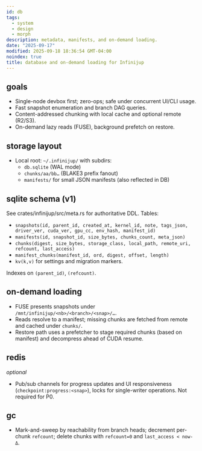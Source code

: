 ```yaml
---
id: db
tags:
  - system
  - design
  - morph
description: metadata, manifests, and on-demand loading.
date: "2025-09-17"
modified: 2025-09-18 18:36:54 GMT-04:00
noindex: true
title: database and on-demand loading for Infinijup
---
```


## goals

- Single-node devbox first; zero-ops; safe under concurrent UI/CLI usage.
- Fast snapshot enumeration and branch DAG queries.
- Content-addressed chunking with local cache and optional remote (R2/S3).
- On-demand lazy reads (FUSE), background prefetch on restore.

## storage layout

- Local root: `~/.infinijup/` with subdirs:
  - `db.sqlite` (WAL mode)
  - `chunks/aa/bb…` (BLAKE3 prefix fanout)
  - `manifests/` for small JSON manifests (also reflected in DB)

## sqlite schema (v1)

See crates/infinijup/src/meta.rs for authoritative DDL. Tables:

- `snapshots(id, parent_id, created_at, kernel_id, note, tags_json, driver_ver, cuda_ver, gpu_cc, env_hash, manifest_id)`
- `manifests(id, snapshot_id, size_bytes, chunks_count, meta_json)`
- `chunks(digest, size_bytes, storage_class, local_path, remote_uri, refcount, last_access)`
- `manifest_chunks(manifest_id, ord, digest, offset, length)`
- `kv(k,v)` for settings and migration markers.

Indexes on `(parent_id)`, `(refcount)`.

## on-demand loading

- FUSE presents snapshots under `/mnt/infinijup/<nb>/<branch>/<snap>/…`.
- Reads resolve to a manifest; missing chunks are fetched from remote and cached under `chunks/`.
- Restore path uses a prefetcher to stage required chunks (based on manifest) and decompress ahead of CUDA resume.

## redis

_optional_

- Pub/sub channels for progress updates and UI responsiveness (`checkpoint:progress:<snap>`), locks for single-writer operations. Not required for P0.

## gc

- Mark-and-sweep by reachability from branch heads; decrement per-chunk `refcount`; delete chunks with `refcount=0` and `last_access < now-Δ`.
